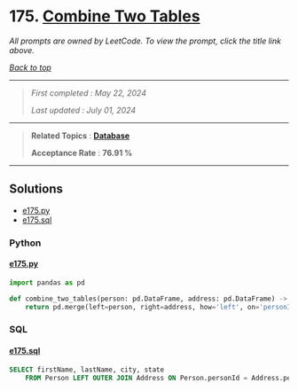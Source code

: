 # 175. [Combine Two Tables](<https://leetcode.com/problems/combine-two-tables>)

*All prompts are owned by LeetCode. To view the prompt, click the title link above.*

*[Back to top](<../README.md>)*

------

> *First completed : May 22, 2024*
>
> *Last updated : July 01, 2024*

------

> **Related Topics** : **[Database](<by_topic/Database.md>)**
>
> **Acceptance Rate** : **76.91 %**

------

## Solutions

- [e175.py](<../my-submissions/e175.py>)
- [e175.sql](<../my-submissions/e175.sql>)
### Python
#### [e175.py](<../my-submissions/e175.py>)
```Python
import pandas as pd

def combine_two_tables(person: pd.DataFrame, address: pd.DataFrame) -> pd.DataFrame:
    return pd.merge(left=person, right=address, how='left', on='personId')[['firstName', 'lastName', 'city', 'state']]
```

### SQL
#### [e175.sql](<../my-submissions/e175.sql>)
```SQL
SELECT firstName, lastName, city, state
    FROM Person LEFT OUTER JOIN Address ON Person.personId = Address.personId;
```

